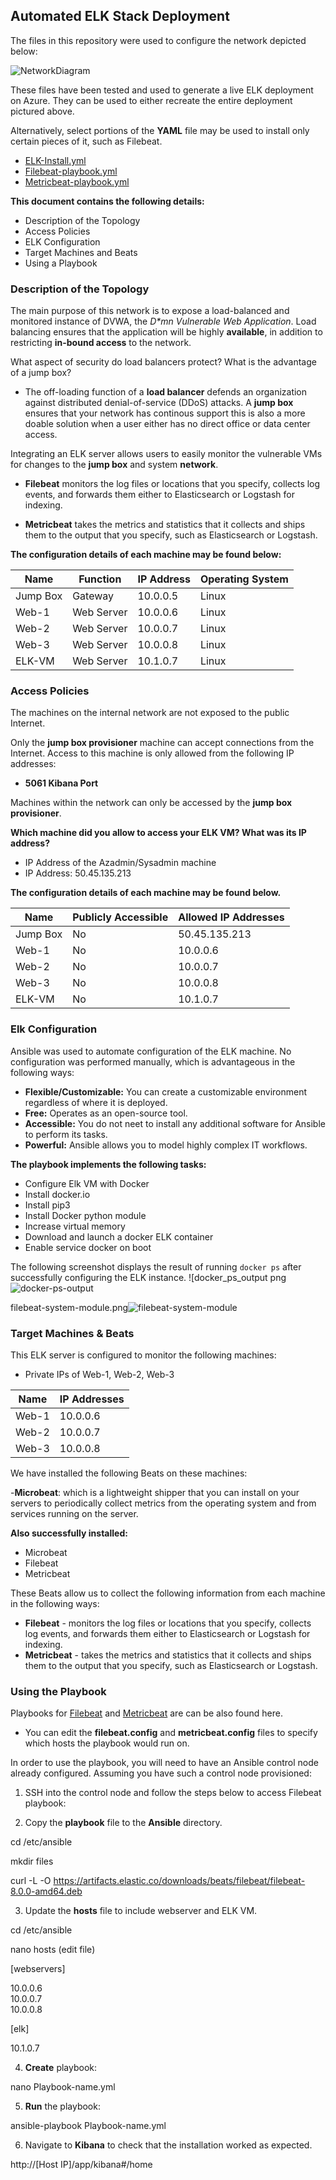 ## Automated ELK Stack Deployment
The files in this repository were used to configure the network depicted below:

![NetworkDiagram](https://user-images.githubusercontent.com/99365720/153497900-453d44be-7c24-480e-83ef-07ad874bae6a.png)


These files have been tested and used to generate a live ELK deployment on Azure. They can be used to either recreate the entire deployment pictured above. 

Alternatively, select portions of the **YAML** file may be used to install only certain pieces of it, such as Filebeat.

- [ELK-Install.yml](https://github.com/MartinaBialek/CyberBootcamp-UofO-Project-1/blob/ab7475d51289cb04ee9b21ba2ed2c981a5d687f6/Ansible/install-elk.yml)
- [Filebeat-playbook.yml](https://github.com/MartinaBialek/CyberBootcamp-UofO-Project-1/blob/9b6c661e16864902b8fa4cbec37bf6c0acb713e8/Ansible/filebeat-playbook.yml)
- [Metricbeat-playbook.yml](https://github.com/MartinaBialek/CyberBootcamp-UofO-Project-1/blob/9b6c661e16864902b8fa4cbec37bf6c0acb713e8/Ansible/metricbeat-playbook.yml)
 
**This document contains the following details:**

- Description of the Topology
- Access Policies
- ELK Configuration
- Target Machines and Beats
- Using a Playbook

### Description of the Topology

The main purpose of this network is to expose a load-balanced and monitored instance of DVWA, the _D*mn Vulnerable Web Application_.
Load balancing ensures that the application will be highly **available**, in addition to restricting **in-bound access** to the network.

What aspect of security do load balancers protect? What is the advantage of a jump box?

- The off-loading function of a **load balancer** defends an organization against distributed denial-of-service (DDoS) attacks. A **jump box** ensures that your network has continous support this is also a more doable solution when a user either has no direct office or data center access.

Integrating an ELK server allows users to easily monitor the vulnerable VMs for changes to the **jump box** and system **network**.

- **Filebeat** monitors the log files or locations that you specify, collects log events, and forwards them either to Elasticsearch or Logstash for indexing.

- **Metricbeat** takes the metrics and statistics that it collects and ships them to the output that you specify, such as Elasticsearch or Logstash. 

**The configuration details of each machine may be found below:**

| Name     | Function | IP Address | Operating System|
|----------|----------|------------|-----------------|
| Jump Box | Gateway  | 10.0.0.5   |  Linux          |
| Web-1    |Web Server| 10.0.0.6   |  Linux          |
| Web-2    |Web Server| 10.0.0.7   |  Linux          |
| Web-3    |Web Server| 10.0.0.8   |  Linux          |
| ELK-VM   |Web Server| 10.1.0.7   |  Linux          |

### Access Policies
The machines on the internal network are not exposed to the public Internet. 

Only the **jump box provisioner** machine can accept connections from the Internet. Access to this machine is only allowed from the following IP addresses:
- **5061 Kibana Port**

Machines within the network can only be accessed by the **jump box provisioner**.

**Which machine did you allow to access your ELK VM? What was its IP address?**
- IP Address of the Azadmin/Sysadmin machine
- IP Address: 50.45.135.213

**The configuration details of each machine may be found below.**

| Name     | Publicly Accessible | Allowed IP Addresses |
|----------|---------------------|----------------------|
| Jump Box |    No               | 50.45.135.213        |
|  Web-1   |    No               | 10.0.0.6             |
|  Web-2   |    No               | 10.0.0.7             |
|  Web-3   |    No               | 10.0.0.8             |
| ELK-VM   |    No               | 10.1.0.7             |  

### Elk Configuration
Ansible was used to automate configuration of the ELK machine. No configuration was performed manually, which is advantageous in the following ways:

- **Flexible/Customizable:** You can create a customizable environment regardless of where it is deployed.  
- **Free:** Operates as an open-source tool.
- **Accessible:** You do not neet to install any additional software for Ansible to perform its tasks. 
- **Powerful:** Ansible allows you to model highly complex IT workflows.

**The playbook implements the following tasks:** 

- Configure Elk VM with Docker
- Install docker.io
- Install pip3
- Install Docker python module
- Increase virtual memory
- Download and launch a docker ELK container
- Enable service docker on boot

The following screenshot displays the result of running `docker ps` after successfully configuring the ELK instance.
![docker_ps_output png![docker-ps-output](https://user-images.githubusercontent.com/99365720/153777919-44509351-38ed-4185-98c3-58e25fbf5348.png)

filebeat-system-module.png![filebeat-system-module](https://user-images.githubusercontent.com/99365720/153777933-018f3eba-491c-4b38-9f03-d24309059cee.png)



### Target Machines & Beats

This ELK server is configured to monitor the following machines: 

- Private IPs of Web-1, Web-2, Web-3

| Name     |    IP Addresses     |
|----------|---------------------|
|  Web-1   | 10.0.0.6            |
|  Web-2   | 10.0.0.7            |
|  Web-3   | 10.0.0.8            |


We have installed the following Beats on these machines:

-**Microbeat**: which is a lightweight shipper that you can install on your servers to periodically collect metrics from the operating system and from services running on the server. 

**Also successfully installed:**
- Microbeat
- Filebeat
- Metricbeat

These Beats allow us to collect the following information from each machine in the following ways:

- **Filebeat** - monitors the log files or locations that you specify, collects log events, and forwards them either to Elasticsearch or Logstash for indexing.
- **Metricbeat** - takes the metrics and statistics that it collects and ships them to the output that you specify, such as Elasticsearch or Logstash.

### Using the Playbook

Playbooks for [Filebeat](https://github.com/MartinaBialek/CyberBootcamp-UofO-Project-1/blob/0042ece19b85cb12278a9cf4ff4aad3faac4eb5a/Ansible/filebeat-playbook.yml) and [Metricbeat](https://github.com/MartinaBialek/CyberBootcamp-UofO-Project-1/blob/0042ece19b85cb12278a9cf4ff4aad3faac4eb5a/Ansible/metricbeat-playbook.yml) are can be also found here.

- You can edit the **filebeat.config** and **metricbeat.config** files to specify which hosts the playbook would run on.

In order to use the playbook, you will need to have an Ansible control node already configured. Assuming you have such a control node provisioned: 

1. SSH into the control node and follow the steps below to access Filebeat playbook:

2. Copy the **playbook** file to the **Ansible** directory.

cd /etc/ansible

mkdir files

curl -L -O https://artifacts.elastic.co/downloads/beats/filebeat/filebeat-8.0.0-amd64.deb

3. Update the **hosts** file to include webserver and ELK VM.


cd /etc/ansible

nano hosts (edit file)

[webservers]

10.0.0.6  
10.0.0.7  
10.0.0.8


[elk]

10.1.0.7

4. **Create** playbook:

nano Playbook-name.yml

5. **Run** the playbook:

ansible-playbook Playbook-name.yml

6. Navigate to **Kibana** to check that the installation worked as expected.

http://[Host IP]/app/kibana#/home
